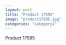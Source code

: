 ```yaml
---
layout: post
title: "Product 17595"
image: "product17595.jpg"
categories: "category1"
---
```

Product 17595
